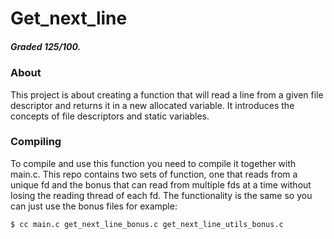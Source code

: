 # Get_next_line
##### Graded 125/100.

### About
This project is about creating a function that will read a line from a given file descriptor and returns it in a new allocated variable. It introduces the concepts of file descriptors and static variables.

### Compiling
To compile and use this function you need to compile it together with main.c. This repo contains two sets of function, one that reads from a unique fd and the bonus that can read from multiple fds at a time without losing the reading thread of each fd. The functionality is the same so you can just use the bonus files for example:
```sh
$ cc main.c get_next_line_bonus.c get_next_line_utils_bonus.c
```
